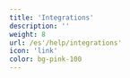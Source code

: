 ```yaml
---
title: 'Integrations'
description: ''
weight: 8
url: /es'/help/integrations'
icon: 'link'
color: bg-pink-100
---
```

